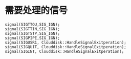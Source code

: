 # 需要处理的信号
    signal(SIGTTOU,SIG_IGN);
    signal(SIGTTIN,SIG_IGN);
    signal(SIGTSTP,SIG_IGN);
    signal(SIGPIPE,SIG_IGN);
    signal(SIGUSR1, Clouddisk::HandleSignalExitperation);
    signal(SIGQUIT, Clouddisk::HandleSignalExitperation);
    signal(SIGINT, Clouddisk::HandleSignalExitperation);